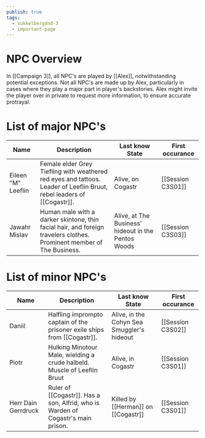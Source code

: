 ```yaml
---
publish: true
tags:
  - sukkelbergdnd-3
  - important-page
---
```

# NPC Overview
In [[Campaign 3]], all NPC's are played by [[Alex]], notwithstanding potential exceptions. Not all NPC's are made up by Alex, particularly in cases where they play a major part in player's backstories. Alex might invite the player over in private to request more information, to ensure accurate protrayal. 
# List of major NPC's

| Name               | Description                                                                                                            | Last know State                                     | First occurance   |
| ------------------ | ---------------------------------------------------------------------------------------------------------------------- | --------------------------------------------------- | ----------------- |
| Eileen "M" Leeflin | Female elder Grey Tiefling with weathered red eyes and tattoos. Leader of Leeflin Bruut, rebel leaders of [[Cogastr]]. | Alive, on Cogastr                                   | [[Session C3S01]] |
| Jawahr Mislav      | Human male with a darker skintone, thin facial hair, and foreign travelers clothes. Prominent member of The Business.  | Alive, at The Business' hideout in the Pentos Woods | [[Session C3S03]] |
# List of minor NPC's
| Name                | Description                                                                      | Last know State                            | First occurance   |
| ------------------- | -------------------------------------------------------------------------------- | ------------------------------------------ | ----------------- |
| Daniil              | Halfling imprompto captain of the prisoner exile ships from [[Cogastr]].         | Alive, in the Cohyn Sea Smuggler's hideout | [[Session C3S02]] |
| Piotr               | Hulking Minotour Male, wielding a crude halbeld. Muscle of Leeflin Bruut         | Alive, in Cogastr                          | [[Session C3S01]] |
| Herr Dain Gerrdruck | Ruler of [[Cogastr]]. Has a son, Alfrid, who is Warden of Cogastr's main prison. | Killed by [[Herman]] on [[Cogastr]]        | [[Session C3S01]] |
